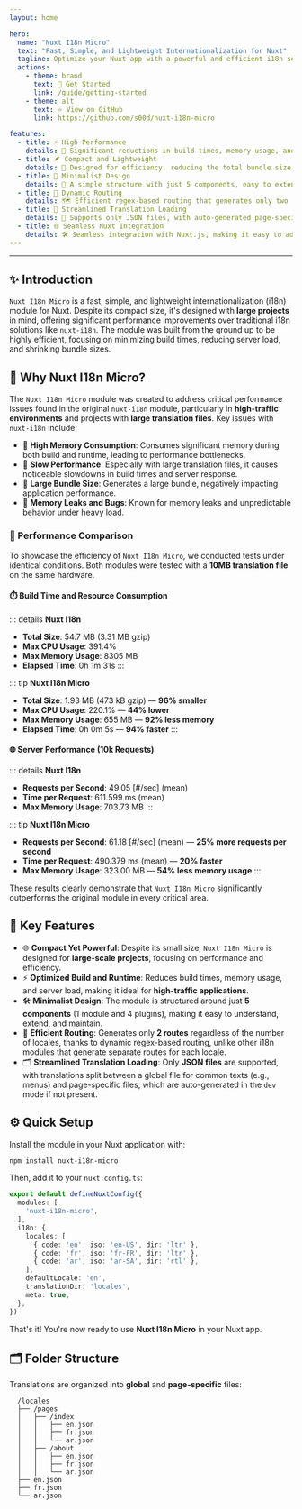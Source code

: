 ```yaml
---
layout: home

hero:
  name: "Nuxt I18n Micro"
  text: "Fast, Simple, and Lightweight Internationalization for Nuxt"
  tagline: Optimize your Nuxt app with a powerful and efficient i18n solution.
  actions:
    - theme: brand
      text: 🚀 Get Started
      link: /guide/getting-started
    - theme: alt
      text: ⭐ View on GitHub
      link: https://github.com/s00d/nuxt-i18n-micro

features:
  - title: ⚡ High Performance
    details: 🚀 Significant reductions in build times, memory usage, and server load, making it ideal for large-scale projects.
  - title: 🪶 Compact and Lightweight
    details: 🧩 Designed for efficiency, reducing the total bundle size by up to 96% compared to traditional i18n modules.
  - title: 🎨 Minimalist Design
    details: 🧱 A simple structure with just 5 components, easy to extend and maintain.
  - title: 🔄 Dynamic Routing
    details: 🗺️ Efficient regex-based routing that generates only two routes regardless of the number of locales.
  - title: 📂 Streamlined Translation Loading
    details: 🔧 Supports only JSON files, with auto-generated page-specific translations.
  - title: 🌐 Seamless Nuxt Integration
    details: 🛠️ Seamless integration with Nuxt.js, making it easy to add powerful i18n features to your application.
---
```


---

## ✨ Introduction

`Nuxt I18n Micro` is a fast, simple, and lightweight internationalization (i18n) module for Nuxt. Despite its compact size, it's designed with **large projects** in mind, offering significant performance improvements over traditional i18n solutions like `nuxt-i18n`. The module was built from the ground up to be highly efficient, focusing on minimizing build times, reducing server load, and shrinking bundle sizes.

## 📝 Why Nuxt I18n Micro?

The `Nuxt I18n Micro` module was created to address critical performance issues found in the original `nuxt-i18n` module, particularly in **high-traffic environments** and projects with **large translation files**. Key issues with `nuxt-i18n` include:

- 🚨 **High Memory Consumption**: Consumes significant memory during both build and runtime, leading to performance bottlenecks.
- 🐢 **Slow Performance**: Especially with large translation files, it causes noticeable slowdowns in build times and server response.
- 💼 **Large Bundle Size**: Generates a large bundle, negatively impacting application performance.
- 🐛 **Memory Leaks and Bugs**: Known for memory leaks and unpredictable behavior under heavy load.

### 🏁 Performance Comparison

To showcase the efficiency of `Nuxt I18n Micro`, we conducted tests under identical conditions. Both modules were tested with a **10MB translation file** on the same hardware.

#### ⏱️ Build Time and Resource Consumption

::: details **Nuxt I18n**
- **Total Size**: 54.7 MB (3.31 MB gzip)
- **Max CPU Usage**: 391.4%
- **Max Memory Usage**: 8305 MB
- **Elapsed Time**: 0h 1m 31s
:::

::: tip **Nuxt I18n Micro**
- **Total Size**: 1.93 MB (473 kB gzip) — **96% smaller**
- **Max CPU Usage**: 220.1% — **44% lower**
- **Max Memory Usage**: 655 MB — **92% less memory**
- **Elapsed Time**: 0h 0m 5s — **94% faster**
:::

#### 🌐 Server Performance (10k Requests)

::: details **Nuxt I18n**
- **Requests per Second**: 49.05 [#/sec] (mean)
- **Time per Request**: 611.599 ms (mean)
- **Max Memory Usage**: 703.73 MB
:::

::: tip **Nuxt I18n Micro**
- **Requests per Second**: 61.18 [#/sec] (mean) — **25% more requests per second**
- **Time per Request**: 490.379 ms (mean) — **20% faster**
- **Max Memory Usage**: 323.00 MB — **54% less memory usage**
:::

These results clearly demonstrate that `Nuxt I18n Micro` significantly outperforms the original module in every critical area.

## 🔑 Key Features

- 🌐 **Compact Yet Powerful**: Despite its small size, `Nuxt I18n Micro` is designed for **large-scale projects**, focusing on performance and efficiency.
- ⚡ **Optimized Build and Runtime**: Reduces build times, memory usage, and server load, making it ideal for **high-traffic applications**.
- 🛠️ **Minimalist Design**: The module is structured around just **5 components** (1 module and 4 plugins), making it easy to understand, extend, and maintain.
- 📏 **Efficient Routing**: Generates only **2 routes** regardless of the number of locales, thanks to dynamic regex-based routing, unlike other i18n modules that generate separate routes for each locale.
- 🗂 **Streamlined Translation Loading**: Only **JSON files** are supported, with translations split between a global file for common texts (e.g., menus) and page-specific files, which are auto-generated in the `dev` mode if not present.

## ⚙️ Quick Setup

Install the module in your Nuxt application with:

```bash
npm install nuxt-i18n-micro
```

Then, add it to your `nuxt.config.ts`:

```typescript
export default defineNuxtConfig({
  modules: [
    'nuxt-i18n-micro',
  ],
  i18n: {
    locales: [
      { code: 'en', iso: 'en-US', dir: 'ltr' },
      { code: 'fr', iso: 'fr-FR', dir: 'ltr' },
      { code: 'ar', iso: 'ar-SA', dir: 'rtl' },
    ],
    defaultLocale: 'en',
    translationDir: 'locales',
    meta: true,
  },
})
```

That's it! You're now ready to use **Nuxt I18n Micro** in your Nuxt app.

## 🗂 Folder Structure

Translations are organized into **global** and **page-specific** files:

```plaintext
  /locales
  ├── /pages
  │   ├── /index
  │   │   ├── en.json
  │   │   ├── fr.json
  │   │   └── ar.json
  │   ├── /about
  │   │   ├── en.json
  │   │   ├── fr.json
  │   │   └── ar.json
  ├── en.json
  ├── fr.json
  └── ar.json
```
